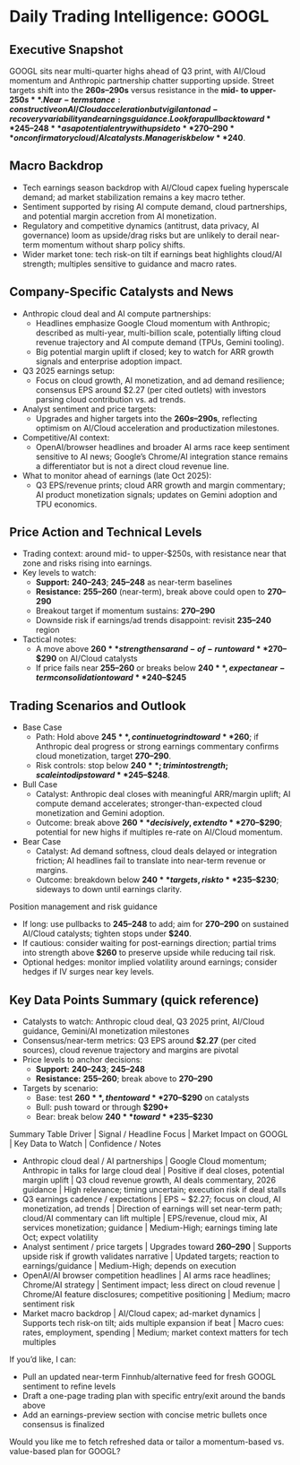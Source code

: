 # Daily Trading Intelligence: GOOGL

## Executive Snapshot
GOOGL sits near multi-quarter highs ahead of Q3 print, with AI/Cloud momentum and Anthropic partnership chatter supporting upside. Street targets shift into the **$260s–$290s** versus resistance in the **mid- to upper-$250s**. Near-term stance: constructive on AI/Cloud acceleration but vigilant on ad-recovery variability and earnings guidance. Look for a pullback toward **$245–$248** as a potential entry with upside to **$270–$290** on confirmatory cloud/AI catalysts. Manage risk below **$240**.

## Macro Backdrop
- Tech earnings season backdrop with AI/Cloud capex fueling hyperscale demand; ad market stabilization remains a key macro tether.
- Sentiment supported by rising AI compute demand, cloud partnerships, and potential margin accretion from AI monetization.
- Regulatory and competitive dynamics (antitrust, data privacy, AI governance) loom as upside/drag risks but are unlikely to derail near-term momentum without sharp policy shifts.
- Wider market tone: tech risk-on tilt if earnings beat highlights cloud/AI strength; multiples sensitive to guidance and macro rates.

## Company-Specific Catalysts and News
- Anthropic cloud deal and AI compute partnerships:
  - Headlines emphasize Google Cloud momentum with Anthropic; described as multi-year, multi-billion scale, potentially lifting cloud revenue trajectory and AI compute demand (TPUs, Gemini tooling). 
  - Big potential margin uplift if closed; key to watch for ARR growth signals and enterprise adoption impact.
- Q3 2025 earnings setup:
  - Focus on cloud growth, AI monetization, and ad demand resilience; consensus EPS around $2.27 (per cited outlets) with investors parsing cloud contribution vs. ad trends.
- Analyst sentiment and price targets:
  - Upgrades and higher targets into the **$260s–$290s**, reflecting optimism on AI/Cloud acceleration and productization milestones.
- Competitive/AI context:
  - OpenAI/browser headlines and broader AI arms race keep sentiment sensitive to AI news; Google’s Chrome/AI integration stance remains a differentiator but is not a direct cloud revenue line.
- What to monitor ahead of earnings (late Oct 2025):
  - Q3 EPS/revenue prints; cloud ARR growth and margin commentary; AI product monetization signals; updates on Gemini adoption and TPU economics.

## Price Action and Technical Levels
- Trading context: around mid- to upper-$250s, with resistance near that zone and risks rising into earnings.
- Key levels to watch:
  - **Support:** **$240–$243**; **$245–$248** as near-term baselines
  - **Resistance:** **$255–$260** (near-term), break above could open to **$270–$290**
  - Breakout target if momentum sustains: **$270–$290**
  - Downside risk if earnings/ad trends disappoint: revisit **$235–$240** region
- Tactical notes:
  - A move above **$260** strengthens a rand-of-run toward **$270–$290** on AI/Cloud catalysts
  - If price fails near **$255–$260** or breaks below **$240**, expect a near-term consolidation toward **$240–$245**

## Trading Scenarios and Outlook
- Base Case
  - Path: Hold above **$245**, continue to grind toward **$260**; if Anthropic deal progress or strong earnings commentary confirms cloud monetization, target **$270–$290**.
  - Risk controls: stop below **$240**; trim into strength; scale into dips toward **$245–$248**.
- Bull Case
  - Catalyst: Anthropic deal closes with meaningful ARR/margin uplift; AI compute demand accelerates; stronger-than-expected cloud monetization and Gemini adoption.
  - Outcome: break above **$260** decisively, extend to **$270–$290**; potential for new highs if multiples re-rate on AI/Cloud momentum.
- Bear Case
  - Catalyst: Ad demand softness, cloud deals delayed or integration friction; AI headlines fail to translate into near-term revenue or margins.
  - Outcome: breakdown below **$240** targets, risk to **$235–$230**; sideways to down until earnings clarity.

Position management and risk guidance
- If long: use pullbacks to **$245–$248** to add; aim for **$270–$290** on sustained AI/Cloud catalysts; tighten stops under **$240**.
- If cautious: consider waiting for post-earnings direction; partial trims into strength above **$260** to preserve upside while reducing tail risk.
- Optional hedges: monitor implied volatility around earnings; consider hedges if IV surges near key levels.

## Key Data Points Summary (quick reference)
- Catalysts to watch: Anthropic cloud deal, Q3 2025 print, AI/Cloud guidance, Gemini/AI monetization milestones
- Consensus/near-term metrics: Q3 EPS around **$2.27** (per cited sources), cloud revenue trajectory and margins are pivotal
- Price levels to anchor decisions:
  - **Support:** **$240–$243**; **$245–$248**
  - **Resistance:** **$255–$260**; break above to **$270–$290**
- Targets by scenario:
  - Base: test **$260**, then toward **$270–$290** on catalysts
  - Bull: push toward or through **$290+**
  - Bear: break below **$240** toward **$235–$230**

Summary Table
Driver | Signal / Headline Focus | Market Impact on GOOGL | Key Data to Watch | Confidence / Notes
- Anthropic cloud deal / AI partnerships | Google Cloud momentum; Anthropic in talks for large cloud deal | Positive if deal closes, potential margin uplift | Q3 cloud revenue growth, AI deals commentary, 2026 guidance | High relevance; timing uncertain; execution risk if deal stalls
- Q3 earnings cadence / expectations | EPS ~ $2.27; focus on cloud, AI monetization, ad trends | Direction of earnings will set near-term path; cloud/AI commentary can lift multiple | EPS/revenue, cloud mix, AI services monetization; guidance | Medium-High; earnings timing late Oct; expect volatility
- Analyst sentiment / price targets | Upgrades toward **$260–$290** | Supports upside risk if growth validates narrative | Updated targets; reaction to earnings/guidance | Medium-High; depends on execution
- OpenAI/AI browser competition headlines | AI arms race headlines; Chrome/AI strategy | Sentiment impact; less direct on cloud revenue | Chrome/AI feature disclosures; competitive positioning | Medium; macro sentiment risk
- Market macro backdrop | AI/Cloud capex; ad-market dynamics | Supports tech risk-on tilt; aids multiple expansion if beat | Macro cues: rates, employment, spending | Medium; market context matters for tech multiples

If you’d like, I can:
- Pull an updated near-term Finnhub/alternative feed for fresh GOOGL sentiment to refine levels
- Draft a one-page trading plan with specific entry/exit around the bands above
- Add an earnings-preview section with concise metric bullets once consensus is finalized

Would you like me to fetch refreshed data or tailor a momentum-based vs. value-based plan for GOOGL?